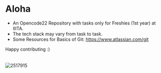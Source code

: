 # Aloha
- An Opencode22 Repository with tasks only for Freshies (1st year) at IIITA.
- The tech stack may vary from task to task.
- Some Resources for Basics of Git: https://www.atlassian.com/git

Happy contributing :)
<br>
<br>
<br>
![2517915](https://user-images.githubusercontent.com/74846797/209624183-fc87051c-5431-4aae-ba4a-25967c07b0d0.jpg)
